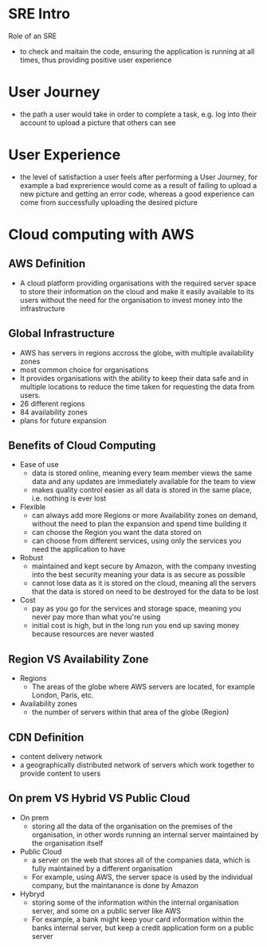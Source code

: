 # SRE Intro
Role of an SRE
- to check and maitain the code, ensuring the application is running at all times, thus providing positive user experience
# User Journey
- the path a user would take in order to complete a task, e.g. log into their account to upload a picture that others can see
# User Experience
- the level of satisfaction a user feels after performing a User Journey, for  example a bad exprerience would come as a result of failing to upload a new picture and getting an error code, whereas a good experience can come from successfully uploading the desired picture
# Cloud computing with AWS
## AWS Definition
- A cloud platform providing organisations with the required server space to store their information on the cloud and make it easily available to its users without the need for the organisation to invest money into the infrastructure
## Global Infrastructure
- AWS has servers in regions accross the globe, with multiple availability zones
- most common choice for organisations
- It provides organisations with the ability to keep their data safe and in multiple locations to reduce the time taken for requesting the data from users.
- 26 different regions
- 84 availability zones
- plans for future expansion
## Benefits of Cloud Computing
- Ease of use
  - data is stored online, meaning every team member views the same data and any updates are immediately available for the team to view
  - makes quality control easier as all data is stored in the same place, i.e. nothing is ever lost
- Flexible
  - can always add more Regions or more Availability zones on demand, without the need to plan the expansion and spend time building it
  - can choose the Region you want the data stored on
  - can choose from different services, using only the services you need the application to have
- Robust
  - maintained and kept secure by Amazon, with the company investing into the best security meaning your data is as secure as possible
  - cannot lose data as it is stored on the cloud, meaning all the servers that the data is stored on need to be destroyed for the data to be lost
- Cost
  - pay as you go for the services and storage space, meaning you never pay more than what you're using
  - initial cost is high, but in the long run you end up saving money because resources are never wasted
## Region VS Availability Zone
- Regions
  - The areas of the globe where AWS servers are located, for example London, Paris, etc.
- Availability zones
  - the number of servers within that area of the globe (Region)
## CDN Definition
- content delivery network
- a geographically distributed network of servers which work together to provide content to users
## On prem VS Hybrid VS Public Cloud
- On prem
  - storing all the data of the organisation on the premises of the organisation, in other words running an internal server maintained by the organisation itself
- Public Cloud
  - a server on the web that stores all of the companies data, which is fully maintained by a different organisation
  - For example, using AWS, the server space is used by the individual company, but the maintanance is done by Amazon
- Hybryd
  - storing some of the information within the internal organisation server, and some on a public server like AWS
  - For example, a bank might keep your card information within the banks internal server, but keep a credit application form on a public server
